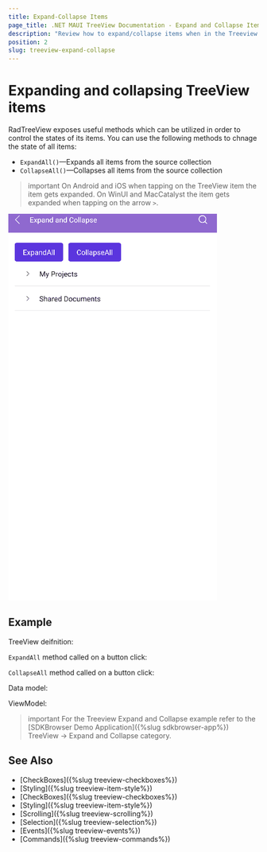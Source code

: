 ```yaml
---
title: Expand-Collapse Items
page_title: .NET MAUI TreeView Documentation - Expand and Collapse Items
description: "Review how to expand/collapse items when in the Treeview for .NET MAUI control."
position: 2
slug: treeview-expand-collapse
---
```


# Expanding and collapsing TreeView items

RadTreeView exposes useful methods which can be utilized in order to control the states of its items. You can use the following methods to chnage the state of all items:

* `ExpandAll()`&mdash;Expands all items from the source collection
* `CollapseAll()`&mdash;Collapses all items from the source collection

>important On Android and iOS when tapping on the TreeView item the item gets expanded. On WinUI and MacCatalyst the item gets expanded when tapping on the arrow `>`. 


![.NET MAUI Treeview Expand and Collapse](images/treeview-expand-collapse.gif)

## Example

TreeView deifnition:

<snippet id='treeview-expand-collapse' />

`ExpandAll` method called on a button click:

<snippet id='treeview-expand-all-method' />

`CollapseAll` method called on a button click:

<snippet id='treeview-collapse-all-method' />

Data model:

<snippet id='treeview-getting-started-item' />

ViewModel:

<snippet id='treeview-getting-started-viewmodel' />

>important For the Treeview Expand and Collapse example refer to the [SDKBrowser Demo Application]({%slug sdkbrowser-app%}) TreeView -> Expand and Collapse category.

## See Also

* [CheckBoxes]({%slug treeview-checkboxes%})
* [Styling]({%slug treeview-item-style%})
* [CheckBoxes]({%slug treeview-checkboxes%})
* [Styling]({%slug treeview-item-style%})
* [Scrolling]({%slug treeview-scrolling%})
* [Selection]({%slug treeview-selection%})
* [Events]({%slug treeview-events%})
* [Commands]({%slug treeview-commands%})